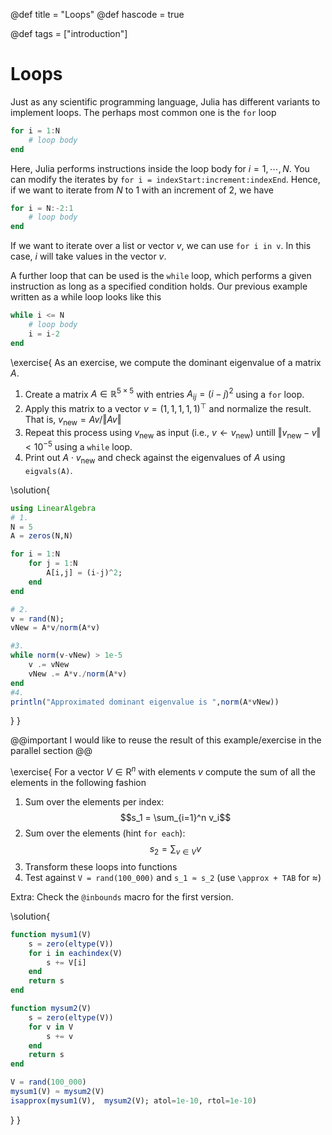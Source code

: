 @def title = "Loops"
@def hascode = true

@def tags = ["introduction"]

# Loops

Just as any scientific programming language, Julia has different variants to implement loops. The perhaps most common one is the `for` loop
```julia
for i = 1:N
    # loop body
end
```
Here, Julia performs instructions inside the loop body for $i = 1,\cdots,N$. You can modify the iterates by `for i = indexStart:increment:indexEnd`. Hence, if we want to iterate from $N$ to $1$ with an increment of $2$, we have 
```julia
for i = N:-2:1
    # loop body
end
```
If we want to iterate over a list or vector $v$, we can use `for i in v`. In this case, $i$ will take values in the vector $v$. 

A further loop that can be used is the `while` loop, which performs a given instruction as long as a specified condition holds. Our previous example written as a while loop looks like this
```julia
while i <= N
    # loop body
    i = i-2
end
```

\exercise{
    As an exercise, we compute the dominant eigenvalue of a matrix $A$.
1. Create a matrix $A\in\mathbb{R}^{5 \times 5}$ with entries $A_{ij} = (i-j)^2$ using a `for` loop. 
2. Apply this matrix to a vector $v = (1,1,1,1,1)^{\top}$ and normalize the result. That is, $v_{\mathrm{new}} = Av/\Vert Av\Vert$
3. Repeat this process using $v_{\mathrm{new}}$ as input (i.e., $v\leftarrow v_{\mathrm{new}}$) untill $\Vert v_{\mathrm{new}}- v \Vert < 10^{-5}$ using a `while` loop.
4. Print out $A\cdot v_{\mathrm{new}}$ and check against the eigenvalues of $A$ using `eigvals(A)`.

\solution{
```julia
using LinearAlgebra
# 1.
N = 5
A = zeros(N,N)

for i = 1:N
    for j = 1:N
        A[i,j] = (i-j)^2;
    end
end

# 2.
v = rand(N);
vNew = A*v/norm(A*v)

#3.
while norm(v-vNew) > 1e-5
    v .= vNew
    vNew .= A*v./norm(A*v)
end
#4.
println("Approximated dominant eigenvalue is ",norm(A*vNew))
```
}
}

@@important
I would like to reuse the result of this example/exercise in the parallel section
@@

\exercise{
For a vector $V\in\mathrm{R}^n$ with elements $v$ compute the sum of all the elements in the following fashion
    
1. Sum over the elements per index:
    $$s_1 = \sum_{i=1}^n v_i$$
2. Sum over the elements (hint `for each`):
    $$s_2 = \sum_{v\in V} v$$
3. Transform these loops into functions
4. Test against `V = rand(100_000)` and `s_1 ≈ s_2` (use `\approx + TAB` for ≈)
    
Extra: Check the `@inbounds` macro for the first version.

\solution{
```julia
function mysum1(V)
    s = zero(eltype(V))
    for i in eachindex(V)
        s += V[i]
    end
    return s
end

function mysum2(V)
    s = zero(eltype(V))
    for v in V
        s += v
    end
    return s
end

V = rand(100_000)
mysum1(V) ≈ mysum2(V)
isapprox(mysum1(V),  mysum2(V); atol=1e-10, rtol=1e-10)
```
}
}
